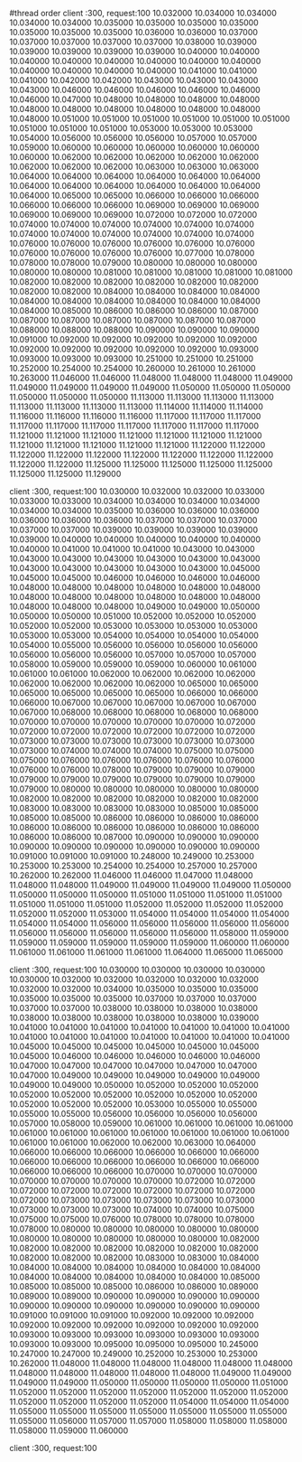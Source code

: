 #thread order
client :300, request:100
10.032000
10.034000
10.034000
10.034000
10.034000
10.035000
10.035000
10.035000
10.035000
10.035000
10.035000
10.035000
10.036000
10.036000
10.037000
10.037000
10.037000
10.037000
10.037000
10.038000
10.039000
10.039000
10.039000
10.039000
10.039000
10.040000
10.040000
10.040000
10.040000
10.040000
10.040000
10.040000
10.040000
10.040000
10.040000
10.040000
10.040000
10.041000
10.041000
10.041000
10.042000
10.042000
10.043000
10.043000
10.043000
10.043000
10.046000
10.046000
10.046000
10.046000
10.046000
10.046000
10.047000
10.048000
10.048000
10.048000
10.048000
10.048000
10.048000
10.048000
10.048000
10.048000
10.048000
10.048000
10.051000
10.051000
10.051000
10.051000
10.051000
10.051000
10.051000
10.051000
10.051000
10.053000
10.053000
10.053000
10.054000
10.056000
10.056000
10.056000
10.057000
10.057000
10.059000
10.060000
10.060000
10.060000
10.060000
10.060000
10.060000
10.062000
10.062000
10.062000
10.062000
10.062000
10.062000
10.062000
10.062000
10.063000
10.063000
10.063000
10.064000
10.064000
10.064000
10.064000
10.064000
10.064000
10.064000
10.064000
10.064000
10.064000
10.064000
10.064000
10.064000
10.065000
10.065000
10.066000
10.066000
10.066000
10.066000
10.066000
10.066000
10.069000
10.069000
10.069000
10.069000
10.069000
10.069000
10.072000
10.072000
10.072000
10.074000
10.074000
10.074000
10.074000
10.074000
10.074000
10.074000
10.074000
10.074000
10.074000
10.074000
10.074000
10.076000
10.076000
10.076000
10.076000
10.076000
10.076000
10.076000
10.076000
10.076000
10.076000
10.077000
10.078000
10.078000
10.078000
10.079000
10.080000
10.080000
10.080000
10.080000
10.080000
10.081000
10.081000
10.081000
10.081000
10.081000
10.082000
10.082000
10.082000
10.082000
10.082000
10.082000
10.082000
10.082000
10.084000
10.084000
10.084000
10.084000
10.084000
10.084000
10.084000
10.084000
10.084000
10.084000
10.084000
10.085000
10.086000
10.086000
10.086000
10.087000
10.087000
10.087000
10.087000
10.087000
10.087000
10.087000
10.088000
10.088000
10.088000
10.090000
10.090000
10.090000
10.091000
10.092000
10.092000
10.092000
10.092000
10.092000
10.092000
10.092000
10.092000
10.092000
10.092000
10.093000
10.093000
10.093000
10.093000
10.251000
10.251000
10.251000
10.252000
10.254000
10.254000
10.260000
10.261000
10.261000
10.263000
11.046000
11.046000
11.048000
11.048000
11.048000
11.049000
11.049000
11.049000
11.049000
11.049000
11.050000
11.050000
11.050000
11.050000
11.050000
11.050000
11.113000
11.113000
11.113000
11.113000
11.113000
11.113000
11.113000
11.113000
11.114000
11.114000
11.114000
11.116000
11.116000
11.116000
11.116000
11.117000
11.117000
11.117000
11.117000
11.117000
11.117000
11.117000
11.117000
11.117000
11.117000
11.121000
11.121000
11.121000
11.121000
11.121000
11.121000
11.121000
11.121000
11.121000
11.121000
11.121000
11.121000
11.122000
11.122000
11.122000
11.122000
11.122000
11.122000
11.122000
11.122000
11.122000
11.122000
11.122000
11.125000
11.125000
11.125000
11.125000
11.125000
11.125000
11.125000
11.129000

client :300, request:100
10.030000
10.032000
10.032000
10.033000
10.033000
10.033000
10.034000
10.034000
10.034000
10.034000
10.034000
10.034000
10.035000
10.036000
10.036000
10.036000
10.036000
10.036000
10.036000
10.037000
10.037000
10.037000
10.037000
10.037000
10.039000
10.039000
10.039000
10.039000
10.039000
10.040000
10.040000
10.040000
10.040000
10.040000
10.040000
10.041000
10.041000
10.041000
10.043000
10.043000
10.043000
10.043000
10.043000
10.043000
10.043000
10.043000
10.043000
10.043000
10.043000
10.043000
10.043000
10.045000
10.045000
10.045000
10.046000
10.046000
10.046000
10.046000
10.048000
10.048000
10.048000
10.048000
10.048000
10.048000
10.048000
10.048000
10.048000
10.048000
10.048000
10.048000
10.048000
10.048000
10.048000
10.049000
10.049000
10.050000
10.050000
10.050000
10.051000
10.052000
10.052000
10.052000
10.052000
10.052000
10.053000
10.053000
10.053000
10.053000
10.053000
10.053000
10.054000
10.054000
10.054000
10.054000
10.054000
10.055000
10.056000
10.056000
10.056000
10.056000
10.056000
10.056000
10.056000
10.057000
10.057000
10.057000
10.058000
10.059000
10.059000
10.059000
10.060000
10.061000
10.061000
10.061000
10.062000
10.062000
10.062000
10.062000
10.062000
10.062000
10.062000
10.062000
10.065000
10.065000
10.065000
10.065000
10.065000
10.065000
10.066000
10.066000
10.066000
10.067000
10.067000
10.067000
10.067000
10.067000
10.067000
10.068000
10.068000
10.068000
10.068000
10.068000
10.070000
10.070000
10.070000
10.070000
10.070000
10.072000
10.072000
10.072000
10.072000
10.072000
10.072000
10.072000
10.073000
10.073000
10.073000
10.073000
10.073000
10.073000
10.073000
10.074000
10.074000
10.074000
10.075000
10.075000
10.075000
10.076000
10.076000
10.076000
10.076000
10.076000
10.076000
10.076000
10.078000
10.079000
10.079000
10.079000
10.079000
10.079000
10.079000
10.079000
10.079000
10.079000
10.079000
10.080000
10.080000
10.080000
10.080000
10.080000
10.082000
10.082000
10.082000
10.082000
10.082000
10.082000
10.083000
10.083000
10.083000
10.083000
10.085000
10.085000
10.085000
10.085000
10.086000
10.086000
10.086000
10.086000
10.086000
10.086000
10.086000
10.086000
10.086000
10.086000
10.086000
10.086000
10.087000
10.090000
10.090000
10.090000
10.090000
10.090000
10.090000
10.090000
10.090000
10.090000
10.091000
10.091000
10.091000
10.248000
10.249000
10.253000
10.253000
10.253000
10.254000
10.254000
10.257000
10.257000
10.262000
10.262000
11.046000
11.046000
11.047000
11.048000
11.048000
11.048000
11.049000
11.049000
11.049000
11.049000
11.050000
11.050000
11.050000
11.050000
11.051000
11.051000
11.051000
11.051000
11.051000
11.051000
11.051000
11.052000
11.052000
11.052000
11.052000
11.052000
11.052000
11.053000
11.054000
11.054000
11.054000
11.054000
11.054000
11.054000
11.056000
11.056000
11.056000
11.056000
11.056000
11.056000
11.056000
11.056000
11.056000
11.056000
11.058000
11.059000
11.059000
11.059000
11.059000
11.059000
11.059000
11.060000
11.060000
11.061000
11.061000
11.061000
11.061000
11.064000
11.065000
11.065000

client :300, request:100
10.030000
10.030000
10.030000
10.030000
10.030000
10.032000
10.032000
10.032000
10.032000
10.032000
10.032000
10.032000
10.034000
10.035000
10.035000
10.035000
10.035000
10.035000
10.035000
10.037000
10.037000
10.037000
10.037000
10.037000
10.038000
10.038000
10.038000
10.038000
10.038000
10.038000
10.038000
10.038000
10.038000
10.039000
10.041000
10.041000
10.041000
10.041000
10.041000
10.041000
10.041000
10.041000
10.041000
10.041000
10.041000
10.041000
10.041000
10.041000
10.045000
10.045000
10.045000
10.045000
10.045000
10.045000
10.045000
10.046000
10.046000
10.046000
10.046000
10.046000
10.047000
10.047000
10.047000
10.047000
10.047000
10.047000
10.047000
10.049000
10.049000
10.049000
10.049000
10.049000
10.049000
10.049000
10.050000
10.052000
10.052000
10.052000
10.052000
10.052000
10.052000
10.052000
10.052000
10.052000
10.052000
10.052000
10.052000
10.053000
10.055000
10.055000
10.055000
10.055000
10.056000
10.056000
10.056000
10.056000
10.057000
10.058000
10.059000
10.061000
10.061000
10.061000
10.061000
10.061000
10.061000
10.061000
10.061000
10.061000
10.061000
10.061000
10.061000
10.061000
10.062000
10.062000
10.063000
10.064000
10.066000
10.066000
10.066000
10.066000
10.066000
10.066000
10.066000
10.066000
10.066000
10.066000
10.066000
10.066000
10.066000
10.066000
10.066000
10.070000
10.070000
10.070000
10.070000
10.070000
10.070000
10.070000
10.072000
10.072000
10.072000
10.072000
10.072000
10.072000
10.072000
10.072000
10.072000
10.073000
10.073000
10.073000
10.073000
10.073000
10.073000
10.073000
10.073000
10.074000
10.074000
10.075000
10.075000
10.075000
10.076000
10.078000
10.078000
10.078000
10.078000
10.080000
10.080000
10.080000
10.080000
10.080000
10.080000
10.080000
10.080000
10.080000
10.080000
10.082000
10.082000
10.082000
10.082000
10.082000
10.082000
10.082000
10.082000
10.082000
10.082000
10.083000
10.083000
10.084000
10.084000
10.084000
10.084000
10.084000
10.084000
10.084000
10.084000
10.084000
10.084000
10.084000
10.084000
10.085000
10.085000
10.085000
10.085000
10.086000
10.086000
10.089000
10.089000
10.089000
10.090000
10.090000
10.090000
10.090000
10.090000
10.090000
10.090000
10.090000
10.090000
10.090000
10.091000
10.091000
10.091000
10.092000
10.092000
10.092000
10.092000
10.092000
10.092000
10.092000
10.092000
10.092000
10.093000
10.093000
10.093000
10.093000
10.093000
10.093000
10.093000
10.093000
10.095000
10.095000
10.095000
10.245000
10.247000
10.247000
10.249000
10.252000
10.253000
10.253000
10.262000
11.048000
11.048000
11.048000
11.048000
11.048000
11.048000
11.048000
11.048000
11.048000
11.048000
11.048000
11.049000
11.049000
11.049000
11.049000
11.050000
11.050000
11.050000
11.050000
11.051000
11.052000
11.052000
11.052000
11.052000
11.052000
11.052000
11.052000
11.052000
11.052000
11.052000
11.052000
11.054000
11.054000
11.054000
11.055000
11.055000
11.055000
11.055000
11.055000
11.055000
11.055000
11.055000
11.056000
11.057000
11.057000
11.058000
11.058000
11.058000
11.058000
11.059000
11.060000

client :300, request:100
